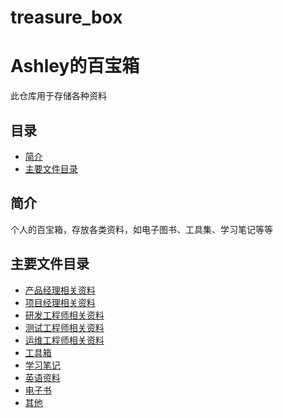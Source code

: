 # treasure_box

# Ashley的百宝箱

此仓库用于存储各种资料

## 目录

- [简介](#简介)
- [主要文件目录](#主要文件目录)

## 简介

个人的百宝箱，存放各类资料，如电子图书、工具集、学习笔记等等

## 主要文件目录

- [产品经理相关资料](./NPDP)
- [项目经理相关资料](./PM)
- [研发工程师相关资料](./DE)
- [测试工程师相关资料](./TE)
- [运维工程师相关资料](./OE)
- [工具箱](./tools)
- [学习笔记](./note)
- [英语资料](./english)
- [电子书](./e-book)
- [其他](./others)
